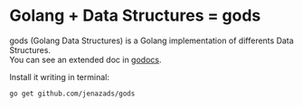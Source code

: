 # Golang + Data Structures = gods

gods (Golang Data Structures) is a Golang implementation of differents Data Structures.  
You can see an extended doc in [godocs](https://godoc.org/github.com/jenazads/gods).

Install it writing in terminal:

    go get github.com/jenazads/gods
